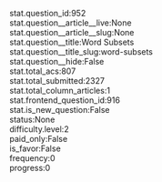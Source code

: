 stat.question_id:952  
stat.question__article__live:None  
stat.question__article__slug:None  
stat.question__title:Word Subsets  
stat.question__title_slug:word-subsets  
stat.question__hide:False  
stat.total_acs:807  
stat.total_submitted:2327  
stat.total_column_articles:1  
stat.frontend_question_id:916  
stat.is_new_question:False  
status:None  
difficulty.level:2  
paid_only:False  
is_favor:False  
frequency:0  
progress:0  
